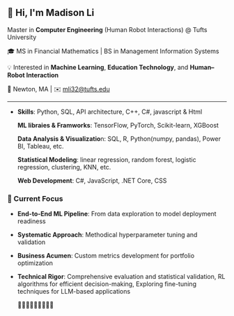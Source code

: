 ## 👋 Hi, I'm Madison Li


Master in **Computer Engineering** (Human Robot Interactions) @ Tufts University 


🎓 MS in Financial Mathematics | BS in Management Information Systems  

💡 Interested in **Machine Learning**, **Education Technology**, and **Human–Robot Interaction**  

📍 Newton, MA | ✉️ [mli32@tufts.edu](mailto:mli32@tufts.edu)

---



- **Skills**: Python, SQL, API architecture, C++, C#, javascript & Html

  **ML libraies & Framworks**: TensorFlow, PyTorch, Scikit-learn, XGBoost
  
  **Data Analysis & Visualizatio**n: SQL, R, Python(numpy, pandas), Power BI, Tableau, etc.
  
  **Statistical Modeling**: linear regression, random forest, logistic regression, clustering, KNN, etc.

  **Web Development**: C#,  JavaScript, .NET Core, CSS


  

### 🔭 Current Focus

- **End-to-End ML Pipeline**: From data exploration to model deployment readiness
- **Systematic Approach**: Methodical hyperparameter tuning and validation
- **Business Acumen**: Custom metrics development for portfolio optimization
- **Technical Rigor**: Comprehensive evaluation and statistical validation, RL algorithms for efficient decision-making, Exploring fine-tuning techniques for LLM-based applications  





  
  🌱🌱🌱🌱🌱🌱🌱🌱🌱

<!--
**MadisonMLi/MadisonMLi** is a ✨ _special_ ✨ repository because its `README.md` (this file) appears on your GitHub profile.

Here are some ideas to get you started:

- 🔭 I’m currently working on ...
- 🌱 I’m currently learning ...
- 👯 I’m looking to collaborate on ...
- 🤔 I’m looking for help with ...
- 💬 Ask me about ...
- 📫 How to reach me: ...
- 😄 Pronouns: ...
- ⚡ Fun fact: ...
-->
